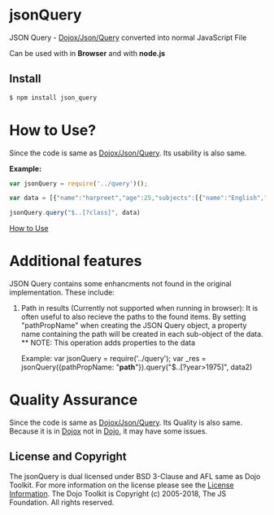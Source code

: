 # jsonQuery

JSON Query - [Dojox/Json/Query](https://github.com/maqetta/dojox/blob/master/json/query.js) converted into normal JavaScript File 

Can be used with in **Browser** and with **node.js**

## Install

```bash
$ npm install json_query
```

# How to Use?
Since the code is same as [Dojox/Json/Query](https://github.com/maqetta/dojox/blob/master/json/query.js). Its usability is also same.

**Example:**
```js
var jsonQuery = require('../query')();

var data = [{"name":"harpreet","age":25,"subjects":[{"name":"English","class":"8"},{"name":"Hindi","class":"8"},{"name":"Math","class":"8"},{"name":"Science","class":"8"}]},{"name":"kuljeet","age":26,"subjects":[{"name":"English","class":"12"},{"name":"Punjabi","class":"12"},{"name":"Math","class":"12"},{"name":"Science","class":"12"}]}]

jsonQuery.query("$..[?class]", data)
```

[How to Use](https://dojotoolkit.org/reference-guide/1.10/dojox/json/query.html)

# Additional features #
JSON Query contains some enhancments not found in the original implementation.
These include:
1) Path in results (Currently not supported when running in browser):
    It is often useful to also recieve the paths to the found items.
    By setting "pathPropName" when creating the JSON Query object, a property name containing the path will be created in each sub-object of the data.
    ** NOTE: This operation adds properties to the data

    Example:
    var jsonQuery = require('../query');
    var _res = jsonQuery({pathPropName: "__path__"}).query("$..[?year>1975]", data2)

# Quality Assurance
Since the code is same as [Dojox/Json/Query](https://github.com/maqetta/dojox/blob/master/json/query.js). Its Quality is also same. Because it is in [Dojox](https://github.com/dojo/dojox) not in [Dojo](https://github.com/dojo/dojo), it may have some issues.

## License and Copyright

The jsonQuery is dual licensed under BSD 3-Clause and AFL same as Dojo Toolkit. For more information on the license please see the [License Information][].  The Dojo Toolkit is Copyright (c) 2005-2018, The JS Foundation.  All
rights reserved.

[License Information]: http://dojotoolkit.org/license
